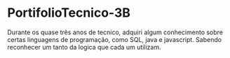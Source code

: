 # PortifolioTecnico-3B
Durante os quase três anos de tecnico, adquiri algum conhecimento sobre certas linguagens de programação, como SQL, java e javascript. Sabendo reconhecer um tanto da logica que cada um utilizam. 
